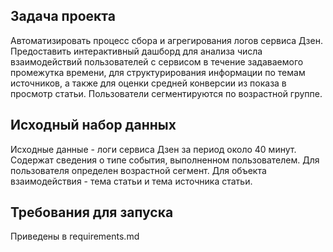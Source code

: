 ## Задача проекта
Автоматизировать процесс сбора и агрегирования логов сервиса Дзен. 
Предоставить интерактивный дашборд для анализа числа взаимодействий пользователей с сервисом в течение задаваемого промежутка времени,
для структурирования информации по темам источников, а также для оценки средней конверсии из показа в просмотр статьи.
Пользователи сегментируются по возрастной группе.

## Исходный набор данных
Исходные данные - логи сервиса Дзен за период около 40 минут. Содержат сведения о типе события, выполненном пользователем. 
Для пользователя определен возрастной сегмент. Для объекта взаимодействия - тема статьи и тема источника статьи.

## Требования для запуска 
Приведены в requirements.md
